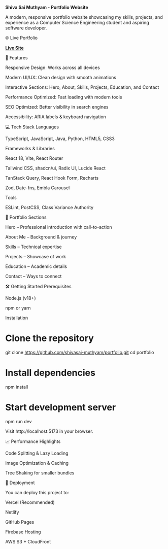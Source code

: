**Shiva Sai Muthyam - Portfolio Website**

A modern, responsive portfolio website showcasing my skills, projects, and experience as a Computer Science Engineering student and aspiring software developer.

🌐 Live Portfolio

[**Live Site**](https://shivasai-portfolio-bay.vercel.app/)

🚀 Features

Responsive Design: Works across all devices

Modern UI/UX: Clean design with smooth animations

Interactive Sections: Hero, About, Skills, Projects, Education, and Contact

Performance Optimized: Fast loading with modern tools

SEO Optimized: Better visibility in search engines

Accessibility: ARIA labels & keyboard navigation

💻 Tech Stack
Languages

TypeScript, JavaScript, Java, Python, HTML5, CSS3

Frameworks & Libraries

React 18, Vite, React Router

Tailwind CSS, shadcn/ui, Radix UI, Lucide React

TanStack Query, React Hook Form, Recharts

Zod, Date-fns, Embla Carousel

Tools

ESLint, PostCSS, Class Variance Authority

📂 Portfolio Sections

Hero – Professional introduction with call-to-action

About Me – Background & journey

Skills – Technical expertise

Projects – Showcase of work

Education – Academic details

Contact – Ways to connect

🛠 Getting Started
Prerequisites

Node.js (v18+)

npm or yarn

Installation
# Clone the repository
git clone https://github.com/shivasai-muthyam/portfolio.git
cd portfolio

# Install dependencies
npm install

# Start development server
npm run dev


Visit http://localhost:5173 in your browser.

📈 Performance Highlights

Code Splitting & Lazy Loading

Image Optimization & Caching

Tree Shaking for smaller bundles

🔧 Deployment

You can deploy this project to:

Vercel (Recommended)

Netlify

GitHub Pages

Firebase Hosting

AWS S3 + CloudFront
